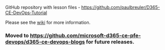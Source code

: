 
GitHub repository with lesson files - https://github.com/paulbreuler/D365-CE-DevOps-Tutorial

Please see the [wiki](https://github.com/paulbreuler/d365-ce-devops-blogs/wiki) for more information.

### Moved to https://github.com/microsoft-d365-ce-pfe-devops/d365-ce-devops-blogs for future releases.
